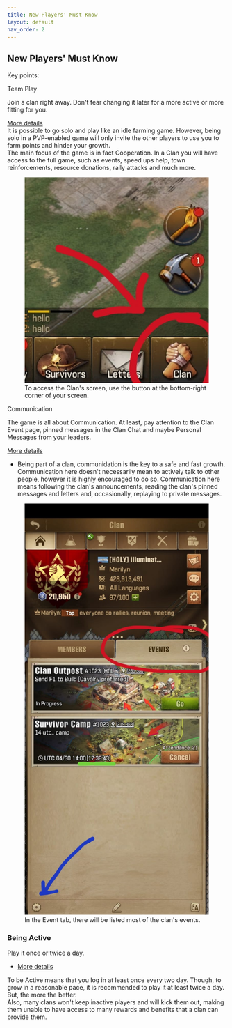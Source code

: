 ```yaml
---
title: New Players' Must Know
layout: default
nav_order: 2
---
```


<style>
  .card-title {
    margin-top: 0;
  }
</style>

<h2>New Players' Must Know</h2>
<p>Key points:</p>
<div>
  <div class="card">
    <div class="card-header">Team Play</div>
    <div class="card-body">
      <p class="card-text sumup">Join a clan right away. Don't fear changing it later for a more active or more fitting
        for you.</p>
      <a data-bs-toggle="collapse" href="#team-play" role="button" aria-expanded="false" aria-controls="team-play">
        More details
      </a>
      <div class="details collapse" id="team-play">
        It is possible to go solo and play like an idle farming game. However, being solo in a PVP-enabled game will
        only
        invite
        the other players to use you to farm points and hinder your growth.<br>
        The main focus of the game is in fact Cooperation. In a Clan you will have access to the full game, such as
        events,
        speed
        ups help, town reinforcements, resource donations, rally attacks and much more.
      </div>
    </div>
    <div class="card-footer">
      <figure class="figure">
        <img src="assets/clan-button.jpeg" class="figure-img img-fluid"
          alt="Clan button is located at the bottom-right corner of your screen">
        <figcaption class="figure-caption">To access the Clan's screen, use the button at the bottom-right corner of
          your screen.</figcaption>
      </figure>
    </div>
  </div>
  <div class="card">
    <div class="card-header">Communication</div>
    <div class="card-body">
      <p class="card-text sumup">
        The game is all about Communication. At least, pay attention to the Clan Event page, pinned messages in the
        Clan Chat and maybe Personal Messages from your leaders.
      </p>
      <a data-bs-toggle="collapse" href="#communication" role="button" aria-expanded="false"
        aria-controls="communication">
        More details
      </a>
    </div>
    <ul class="list-group list-group-flush details collapse" id="communication">
      <li class="list-group-item">
        Being part of a clan, communidation is the key to a safe and fast growth.<br>
        Communication here doesn't necessarily mean to actively talk to other people, however it is highly
        encouraged
        to do
        so.
        Communication here means following the clan's announcements, reading the clan's pinned messages and letters
        and,
        occasionally,
        replaying to private messages.
      </li>
    </ul>
    <div class="card-footer">
      <figure class="figure">
        <img src="assets/clan-event-screen.jpeg" class="figure-img img-fluid"
          alt="In the overview Clan screen, there is an 'Event' tab.">
        <figcaption class="figure-caption">In the Event tab, there will be listed most of the clan's events.
        </figcaption>
      </figure>
    </div>
  </div>
  <div class="card">
    <div class="card-body">
      <h3>Being Active</h3>
      <p class="card-text sumup">
        Play it once or twice a day.
      </p>
    </div>
    <ul class="list-group list-group-flush">
      <li class="list-group-item">
        <a data-bs-toggle="collapse" href="#being-active" role="button" aria-expanded="false"
          aria-controls="being-active">
          More details
        </a>
      </li>
    </ul>
    <div class="card-footer details collapse" id="being-active">
      To be Active means that you log in at least once every two day. Though, to grow in a reasonable pace, it is
      recommended to play it at least twice a day. But, the more the better.<br>
      Also, many clans won't keep inactive players and will kick them out, making them unable to have access to
      many
      rewards and benefits that a clan can provide them.
    </div>
  </div>
</div>

<link href="https://cdn.jsdelivr.net/npm/bootstrap@5.3.3/dist/css/bootstrap.min.css" rel="stylesheet">
<script src="https://cdn.jsdelivr.net/npm/bootstrap@5.3.3/dist/js/bootstrap.bundle.min.js"></script>